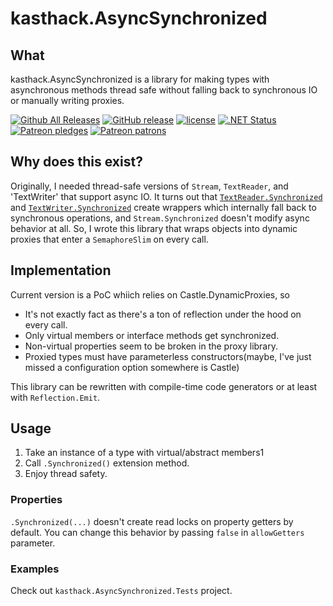 # kasthack.AsyncSynchronized

## What

kasthack.AsyncSynchronized is a library for making types with asynchronous methods thread safe without falling back to synchronous IO or manually writing proxies.

[![Github All Releases](https://img.shields.io/github/downloads/kasthack-labs/kasthack.AsyncSynchronized/total.svg)](https://github.com/kasthack-labs/kasthack.AsyncSynchronized/releases/latest)
[![GitHub release](https://img.shields.io/github/release/kasthack-labs/kasthack.AsyncSynchronized.svg)](https://github.com/kasthack-labs/kasthack.AsyncSynchronized/releases/latest)
[![license](https://img.shields.io/github/license/kasthack-labs/kasthack.AsyncSynchronized.svg)](LICENSE)
[![.NET Status](https://github.com/kasthack-labs/kasthack.AsyncSynchronized/workflows/.NET/badge.svg)](https://github.com/kasthack-labs/kasthack.AsyncSynchronized/actions?query=workflow%3A.NET)
[![Patreon pledges](https://img.shields.io/endpoint.svg?url=https%3A%2F%2Fshieldsio-patreon.vercel.app%2Fapi%3Fusername%3Dkasthack%26type%3Dpledges&style=flat)](https://patreon.com/kasthack)
[![Patreon patrons](https://img.shields.io/endpoint.svg?url=https%3A%2F%2Fshieldsio-patreon.vercel.app%2Fapi%3Fusername%3Dkasthack%26type%3Dpatrons&style=flat)](https://patreon.com/kasthack)

## Why does this exist?

Originally, I needed thread-safe versions of `Stream`, `TextReader`, and 'TextWriter' that support async IO. It turns out that [`TextReader.Synchronized`](https://source.dot.net/#System.Private.CoreLib/TextReader.cs,382) and [`TextWriter.Synchronized`](https://source.dot.net/#System.Private.CoreLib/TextWriter.cs,861) create wrappers which internally fall back to synchronous operations, and `Stream.Synchronized` doesn't modify async behavior at all. So, I wrote this library that wraps objects into dynamic proxies that enter a `SemaphoreSlim` on every call.

## Implementation

Current version is a PoC whiich relies on Castle.DynamicProxies, so

* It's not exactly fact as there's a ton of reflection under the hood on every call.
* Only virtual members or interface methods get synchronized.
* Non-virtual properties seem to be broken in the proxy library.
* Proxied types must have parameterless constructors(maybe, I've just missed a configuration option somewhere is Castle)

This library can be rewritten with compile-time code generators or at least with `Reflection.Emit`.

## Usage

1. Take an instance of a type with virtual/abstract members1
2. Call `.Synchronized()` extension method.
3. Enjoy thread safety.


### Properties

`.Synchronized(...)` doesn't create read locks on property getters by default. You can change this behavior by passing `false` in `allowGetters` parameter. 

### Examples

Check out `kasthack.AsyncSynchronized.Tests` project.